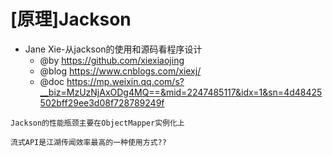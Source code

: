 # [原理]Jackson

- Jane Xie-从jackson的使用和源码看程序设计 
  - @by https://github.com/xiexiaojing
  - @blog https://www.cnblogs.com/xiexj/
  - @doc https://mp.weixin.qq.com/s?__biz=MzUzNjAxODg4MQ==&mid=2247485117&idx=1&sn=4d48425502bff29ee3d08f728789249f

```
Jackson的性能瓶颈主要在ObjectMapper实例化上

流式API是江湖传闻效率最高的一种使用方式??
```